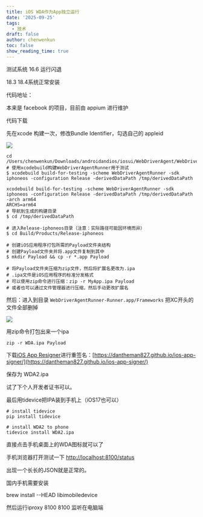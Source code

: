 ```yaml
---
title: iOS WDA作为App独立运行
date: '2025-09-25'
tags:
  - 技术
draft: false
author: chenwenkun
toc: false
show_reading_time: true
---
```

测试系统 16.6 运行闪退

18.3 18.4系统正常安装

代码地址：

本来是 facebook 的项目，目前由 appium 进行维护

代码下载

先在xcode 构建一次，修改Bundle Identifier，勾选自己的 appleid

![](https://prod-files-secure.s3.us-west-2.amazonaws.com/c205fb54-92b2-4987-8be3-972b67d27acc/cb756a73-27bc-4b0d-951a-858df3344b59/image.png?X-Amz-Algorithm=AWS4-HMAC-SHA256&X-Amz-Content-Sha256=UNSIGNED-PAYLOAD&X-Amz-Credential=ASIAZI2LB4667QXR2NQB%2F20251025%2Fus-west-2%2Fs3%2Faws4_request&X-Amz-Date=20251025T181345Z&X-Amz-Expires=3600&X-Amz-Security-Token=IQoJb3JpZ2luX2VjEML%2F%2F%2F%2F%2F%2F%2F%2F%2F%2FwEaCXVzLXdlc3QtMiJGMEQCIFKq2SskXZXV29eIU5q3amCnbiU8876zet%2FS%2FcGReyfnAiBgKNfYhJXNE%2BRMKw%2FfpB4vQh8cPQR5xbypUEWOab4q5ir%2FAwh7EAAaDDYzNzQyMzE4MzgwNSIM2uid6QRuJzZQChcKKtwDF%2FtqGxubQkMVuafmpJVJ8cZmv6Z8h41HVQWmVOurka7dbww7MQ9C0PS8%2F5xRzFJ3Od%2FRXiLVUMfqDI%2BpCQO4es5oTZmbrLY0kbEUkaCohumYTh4s1Gh0DPhvh9w4FCURPD3OmRb9OONxvaFjgtU4I1pjw%2FvBqObKVPNBzGSTblm2cBByKbpgWz367WHpbH0bMP60dQNJutpXubCEVn6Qt4p5UEwNpcI%2FGGeYM4yZDdAMAQgMihX1qYIsEUhu6KhXPa4f7JFrI3Y4IFltgrxvThNwE%2BQl1Ke2XiFAalGuIGnO9Nym9HphFxB1V6z9Kkk1HVFOhZ6cQAxADoRjVn17V68X7YOYTP09GmcKuY4mU21%2Fc0ThFfotYZOow8a1Y5Jym8c5BIBo2%2Fo9lX3KetV2udC40d1KHECqjumoVXGSzY%2FNs9rT46wOO%2F%2F9QfHVjomNkeB8x%2BoAYKToUxhO2SsPeHdVGNfko1uYaM7zJti72LFJGVRG2jffu%2BFSuU8Y46mVUkQ0MXZ5uiyFALR%2F9HDyfzuj5RGw3KZOWYPYLTqf6%2BJK6%2BiSPQUf1%2FsRJqRKg69EyP3xrOUrMB8ka%2F%2BJAWFeZZpCjiuvPO%2Bqw8TOTWlgt0n6WyaZRb5%2B8I1n3Ccw8Y%2F0xwY6pgEqLpL7bvGgWUOMJCqmAwLGXBzdSKkhfPV%2BCCK%2BhDUe%2BeEsIS8GVO6ULzFRaXZBeawGmYXK%2BUUj%2Bxl4%2FQRizq%2BNpdmFfKP38mv2SmPx%2B4OrghdN2COrRUsrXZs0WiZCl9bNKCavWJtz8BRMUXg7Pq6c%2Fv%2BLKDFYeZ%2FV44NiChdtEtD7%2BRu35Z1tVfcB8I1a4L%2FS6inxUag2%2BCTKFayQQVmb1XeEWfGs&X-Amz-Signature=308caa815484531e5f937f81fc3644a85f423428ac958a8b45ba78ba8949086c&X-Amz-SignedHeaders=host&x-amz-checksum-mode=ENABLED&x-id=GetObject)

```shell
cd /Users/chenwenkun/Downloads/androidandios/iosui/WebDriverAgent/WebDriverAgent
# 使用xcodebuild构建WebDriverAgentRunner用于测试
$ xcodebuild build-for-testing -scheme WebDriverAgentRunner -sdk iphoneos -configuration Release -derivedDataPath /tmp/derivedDataPath

xcodebuild build-for-testing -scheme WebDriverAgentRunner -sdk iphoneos -configuration Release -derivedDataPath /tmp/derivedDataPath -arch arm64
ARCHS=arm64
# 导航到生成的构建目录
$ cd /tmp/derivedDataPath

# 进入Release-iphoneos目录（注意：实际路径可能因环境而异）
$ cd Build/Products/Release-iphoneos

# 创建iOS应用程序打包所需的Payload文件夹结构
# 创建Payload文件夹并将.app文件复制到其中
$ mkdir Payload && cp -r *.app Payload

# 将Payload文件夹压缩为zip文件，然后将扩展名更改为.ipa
# .ipa文件是iOS应用程序的标准分发格式
# 可以使用zip命令进行压缩：zip -r MyApp.ipa Payload
# 或者也可以通过文件管理器进行压缩，然后手动更改扩展名
```

然后：进入到目录 `WebDriverAgentRunner-Runner.app/Frameworks` 把XC开头的文件全部删掉

![](https://prod-files-secure.s3.us-west-2.amazonaws.com/c205fb54-92b2-4987-8be3-972b67d27acc/358b8d2b-1bfe-4fb9-beb5-83e1de5f201e/image.png?X-Amz-Algorithm=AWS4-HMAC-SHA256&X-Amz-Content-Sha256=UNSIGNED-PAYLOAD&X-Amz-Credential=ASIAZI2LB4667QXR2NQB%2F20251025%2Fus-west-2%2Fs3%2Faws4_request&X-Amz-Date=20251025T181345Z&X-Amz-Expires=3600&X-Amz-Security-Token=IQoJb3JpZ2luX2VjEML%2F%2F%2F%2F%2F%2F%2F%2F%2F%2FwEaCXVzLXdlc3QtMiJGMEQCIFKq2SskXZXV29eIU5q3amCnbiU8876zet%2FS%2FcGReyfnAiBgKNfYhJXNE%2BRMKw%2FfpB4vQh8cPQR5xbypUEWOab4q5ir%2FAwh7EAAaDDYzNzQyMzE4MzgwNSIM2uid6QRuJzZQChcKKtwDF%2FtqGxubQkMVuafmpJVJ8cZmv6Z8h41HVQWmVOurka7dbww7MQ9C0PS8%2F5xRzFJ3Od%2FRXiLVUMfqDI%2BpCQO4es5oTZmbrLY0kbEUkaCohumYTh4s1Gh0DPhvh9w4FCURPD3OmRb9OONxvaFjgtU4I1pjw%2FvBqObKVPNBzGSTblm2cBByKbpgWz367WHpbH0bMP60dQNJutpXubCEVn6Qt4p5UEwNpcI%2FGGeYM4yZDdAMAQgMihX1qYIsEUhu6KhXPa4f7JFrI3Y4IFltgrxvThNwE%2BQl1Ke2XiFAalGuIGnO9Nym9HphFxB1V6z9Kkk1HVFOhZ6cQAxADoRjVn17V68X7YOYTP09GmcKuY4mU21%2Fc0ThFfotYZOow8a1Y5Jym8c5BIBo2%2Fo9lX3KetV2udC40d1KHECqjumoVXGSzY%2FNs9rT46wOO%2F%2F9QfHVjomNkeB8x%2BoAYKToUxhO2SsPeHdVGNfko1uYaM7zJti72LFJGVRG2jffu%2BFSuU8Y46mVUkQ0MXZ5uiyFALR%2F9HDyfzuj5RGw3KZOWYPYLTqf6%2BJK6%2BiSPQUf1%2FsRJqRKg69EyP3xrOUrMB8ka%2F%2BJAWFeZZpCjiuvPO%2Bqw8TOTWlgt0n6WyaZRb5%2B8I1n3Ccw8Y%2F0xwY6pgEqLpL7bvGgWUOMJCqmAwLGXBzdSKkhfPV%2BCCK%2BhDUe%2BeEsIS8GVO6ULzFRaXZBeawGmYXK%2BUUj%2Bxl4%2FQRizq%2BNpdmFfKP38mv2SmPx%2B4OrghdN2COrRUsrXZs0WiZCl9bNKCavWJtz8BRMUXg7Pq6c%2Fv%2BLKDFYeZ%2FV44NiChdtEtD7%2BRu35Z1tVfcB8I1a4L%2FS6inxUag2%2BCTKFayQQVmb1XeEWfGs&X-Amz-Signature=46eb35d224d16f761e00ec45996c383ccebe49dcdd2d8cb2629dd9e745e9d866&X-Amz-SignedHeaders=host&x-amz-checksum-mode=ENABLED&x-id=GetObject)

用zip命令打包出来一个ipa

```shell
zip -r WDA.ipa Payload
```

下载[iOS App Resigner](https://zhida.zhihu.com/search?content_id=237756070&content_type=Article&match_order=1&q=iOS%20App%20Resigner&zd_token=eyJhbGciOiJIUzI1NiIsInR5cCI6IkpXVCJ9.eyJpc3MiOiJ6aGlkYV9zZXJ2ZXIiLCJleHAiOjE3NDQzNTQ0ODAsInEiOiJpT1MgQXBwIFJlc2lnbmVyIiwiemhpZGFfc291cmNlIjoiZW50aXR5IiwiY29udGVudF9pZCI6MjM3NzU2MDcwLCJjb250ZW50X3R5cGUiOiJBcnRpY2xlIiwibWF0Y2hfb3JkZXIiOjEsInpkX3Rva2VuIjpudWxsfQ.XGwOKX0ujlvhojSuRT3SlA0sDFnQK-FxDJr60CX6YqU&zhida_source=entity)进行重签名：[https://dantheman827.github.io/ios-app-signer/](https://dantheman827.github.io/ios-app-signer/)

保存为 WDA2.ipa

试了下个人开发者证书可以。

最后用tidevice把IPA装到手机上（iOS17也可以）

```shell
# install tidevice
pip install tidevice

# install WDA2 to phone
tidevice install WDA2.ipa
```

直接点击手机桌面上的WDA图标就可以了

手机浏览器打开测试一下 [http://localhost:8100/status](http://localhost:8100/status)

出现一个长长的JSON就是正常的。

国内手机需要安装

brew install --HEAD libimobiledevice

然后运行iproxy 8100 8100 监听在电脑端
